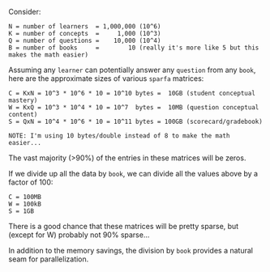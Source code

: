Consider:
```
N = number of learners  = 1,000,000 (10^6)
K = number of concepts  =     1,000 (10^3)
Q = number of questions =    10,000 (10^4)
B = number of books     =        10 (really it's more like 5 but this makes the math easier)
```

Assuming any `learner`
can potentially answer any `question`
from any `book`,
here are the approximate sizes
of various `sparfa` matrices:
```
C = KxN = 10^3 * 10^6 * 10 = 10^10 bytes =  10GB (student conceptual mastery)
W = KxQ = 10^3 * 10^4 * 10 = 10^7  bytes =  10MB (question conceptual content)
S = QxN = 10^4 * 10^6 * 10 = 10^11 bytes = 100GB (scorecard/gradebook)

NOTE: I'm using 10 bytes/double instead of 8 to make the math easier...
```
The vast majority (>90%)
of the entries in these matrices
will be zeros.

If we divide up all the data by `book`, 
we can divide all the values above
by a factor of 100:
```
C = 100MB
W = 100kB
S = 1GB
```
There is a good chance
that these matrices will be pretty sparse,
but (except for W) probably not 90% sparse...

In addition to the memory savings,
the division by `book`
provides a natural seam for parallelization.
